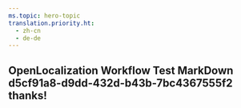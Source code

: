 ```yaml
---
ms.topic: hero-topic
translation.priority.ht: 
  - zh-cn
  - de-de
---
```

## OpenLocalization Workflow Test MarkDown d5cf91a8-d9dd-432d-b43b-7bc4367555f2 thanks!
